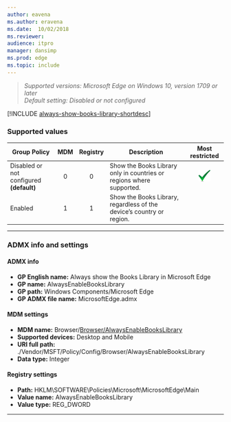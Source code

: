 ```yaml
---
author: eavena
ms.author: eravena
ms.date:  10/02/2018
ms.reviewer: 
audience: itpro
manager: dansimp
ms.prod: edge
ms.topic: include
---
```


<!-- ## Always show the Books Library in Microsoft Edge -->
>*Supported versions: Microsoft Edge on Windows 10, version 1709 or later*<br>
>*Default setting:  Disabled or not configured*

[!INCLUDE [always-show-books-library-shortdesc](../shortdesc/always-show-books-library-shortdesc.md)]

### Supported values

|                Group Policy                 | MDM | Registry |                              Description                              |                 Most restricted                  |
|---------------------------------------------|:---:|:--------:|-----------------------------------------------------------------------|:------------------------------------------------:|
| Disabled or not configured<br>**(default)** |  0  |    0     | Show the Books Library only in countries or regions where supported.  | ![Most restricted value](../images/check-gn.png) |
|                   Enabled                   |  1  |    1     | Show the Books Library, regardless of the device’s country or region. |                                                  |

---
### ADMX info and settings

#### ADMX info
- **GP English name:** Always show the Books Library in Microsoft Edge
- **GP name:** AlwaysEnableBooksLibrary
- **GP path:** Windows Components/Microsoft Edge
- **GP ADMX file name:** MicrosoftEdge.admx

#### MDM settings
- **MDM name:** Browser/[Browser/AlwaysEnableBooksLibrary](https://docs.microsoft.com/windows/client-management/mdm/policy-csp-browser#browser-alwaysenablebookslibrary)
- **Supported devices:** Desktop and Mobile
- **URI full path:** ./Vendor/MSFT/Policy/Config/Browser/AlwaysEnableBooksLibrary
- **Data type:** Integer

#### Registry settings
- **Path:** HKLM\SOFTWARE\Policies\Microsoft\MicrosoftEdge\Main
- **Value name:** AlwaysEnableBooksLibrary
- **Value type:** REG_DWORD

<hr>

